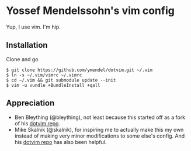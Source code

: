 # Yossef Mendelssohn's vim config

Yup, I use vim. I'm hip.

## Installation

Clone and go

    $ git clone https://github.com/ymendel/dotvim.git ~/.vim
    $ ln -s ~/.vim/vimrc ~/.vimrc
    $ cd ~/.vim && git submodule update --init
    $ vim -u vundle +BundleInstall +qall

## Appreciation

  - Ben Bleything (@bleything), not least because this started off as a fork of his [dotvim repo][bleyvim].
  - Mike Skalnik (@skalnik), for inspiring me to actually make this my own instead of making very minor
  modifications to some else's config. And his [dotvim repo][skalvim] has also been helpful.

[bleyvim]: https://github.com/bleything/dotvim
[skalvim]: https://github.com/skalnik/dotvim
